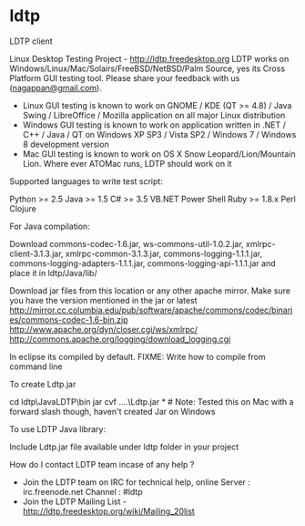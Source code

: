 ldtp
====

LDTP client

Linux Desktop Testing Project - http://ldtp.freedesktop.org LDTP works on Windows/Linux/Mac/Solairs/FreeBSD/NetBSD/Palm Source, yes its Cross Platform GUI testing tool. Please share your feedback with us (nagappan@gmail.com).

 * Linux GUI testing is known to work on GNOME / KDE (QT >= 4.8) / Java Swing / LibreOffice / Mozilla application on all major Linux distribution
 * Windows GUI testing is known to work on application written in .NET / C++ / Java / QT on Windows XP SP3 / Vista SP2 / Windows 7 / Windows 8 development version
 * Mac GUI testing is known to work on OS X Snow Leopard/Lion/Mountain Lion. Where ever ATOMac runs, LDTP should work on it

Supported languages to write test script:

Python >= 2.5
Java >= 1.5
C# >= 3.5
VB.NET
Power Shell
Ruby >= 1.8.x
Perl
Clojure

For Java compilation:

Download commons-codec-1.6.jar, ws-commons-util-1.0.2.jar, xmlrpc-client-3.1.3.jar, xmlrpc-common-3.1.3.jar, commons-logging-1.1.1.jar, commons-logging-adapters-1.1.1.jar, commons-logging-api-1.1.1.jar and place it in ldtp/Java/lib/

Download jar files from this location or any other apache mirror. Make sure you have the version mentioned in the jar or latest
http://mirror.cc.columbia.edu/pub/software/apache/commons/codec/binaries/commons-codec-1.6-bin.zip
http://www.apache.org/dyn/closer.cgi/ws/xmlrpc/
http://commons.apache.org/logging/download_logging.cgi

In eclipse its compiled by default. FIXME: Write how to compile from command line

To create Ldtp.jar

cd ldtp\JavaLDTP\bin
jar cvf ..\..\Ldtp.jar * # Note: Tested this on Mac with a forward slash though, haven't created Jar on Windows

To use LDTP Java library:

Include Ldtp.jar file available under ldtp folder in your project

How do I contact LDTP team incase of any help ?

  - Join the LDTP team on IRC for technical help, online
    Server  : irc.freenode.net
    Channel : #ldtp
  - Join the LDTP Mailing List - http://ldtp.freedesktop.org/wiki/Mailing_20list
